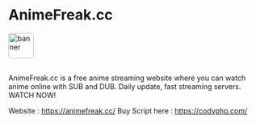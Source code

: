# AnimeFreak.cc
<img style="object-fit: contain; border-radius: 4px; margin-bottom: 16px" src="https://animefreak.cc/img/animefreak-fb-capture.jpg?vr=1.8" alt="banner" height="50">

AnimeFreak.cc is a free anime streaming website where you can watch anime online with SUB and DUB. Daily update, fast streaming servers. WATCH NOW!

Website : https://animefreak.cc/
Buy Script here : https://codyphp.com/

